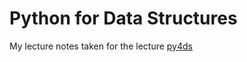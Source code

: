 # Python for Data Structures 
My lecture notes taken for the lecture [py4ds](https://github.com/tarikaltuncu/py4ds)
